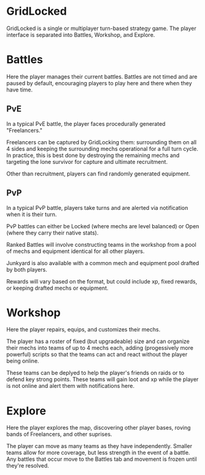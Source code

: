 # GridLocked

GridLocked is a single or multiplayer turn-based strategy game. The player interface is
separated into Battles, Workshop, and Explore.

<h1>Battles</h1>
    <p>Here the player manages their current battles. Battles are not timed and are paused by default, encouraging players to play here and there when they have time.</p>
    <h2>PvE</h2>
    <p>In a typical PvE battle, the player faces procedurally generated "Freelancers."</p>
    <p>Freelancers can be captured by GridLocking them: surrounding them on all 4 sides and keeping the surrounding mechs operational for a full turn cycle. In practice, this is best done by destroying the remaining mechs and targeting the lone survivor for capture and ultimate recruitment.</p>
    <p>Other than recruitment, players can find randomly generated equipment.</p>
    <h2>PvP</h2>
    <p>In a typical PvP battle, players take turns and are alerted via notification when it is their turn.</p>
    <p>PvP battles can either be Locked (where mechs are level balanced) or Open (where they carry their native stats).</p>
    <p>Ranked Battles will involve constructing teams in the workshop from a pool of mechs and equipment identical for all other players.</p>
    <p>Junkyard is also available with a common mech and equipment pool drafted by both players.</p>
    <p>Rewards will vary based on the format, but could include xp, fixed rewards, or keeping drafted mechs or equipment.</p>

<h1>Workshop</h1>
    <p>Here the player repairs, equips, and customizes their mechs.</p>
    <p>The player has a roster of fixed (but upgradeable) size and can organize their mechs into teams of up to 4 mechs each, adding (progessively more powerful) scripts so that the teams can act and react without the player being online.</p>
    <p>These teams can be deplyed to help the player's friends on raids or to defend key strong points. These teams will gain loot and xp while the player is not online and alert them with notifications here.</p>

<h1>Explore</h1>
    <p>Here the player explores the map, discovering other player bases, roving bands of Freelancers, and other suprises.</p>
    <p>The player can move as many teams as they have independently. Smaller teams allow for more coverage, but less strength in the event of a battle. Any battles that occur move to the Battles tab and movement is frozen until they're resolved.</p>



